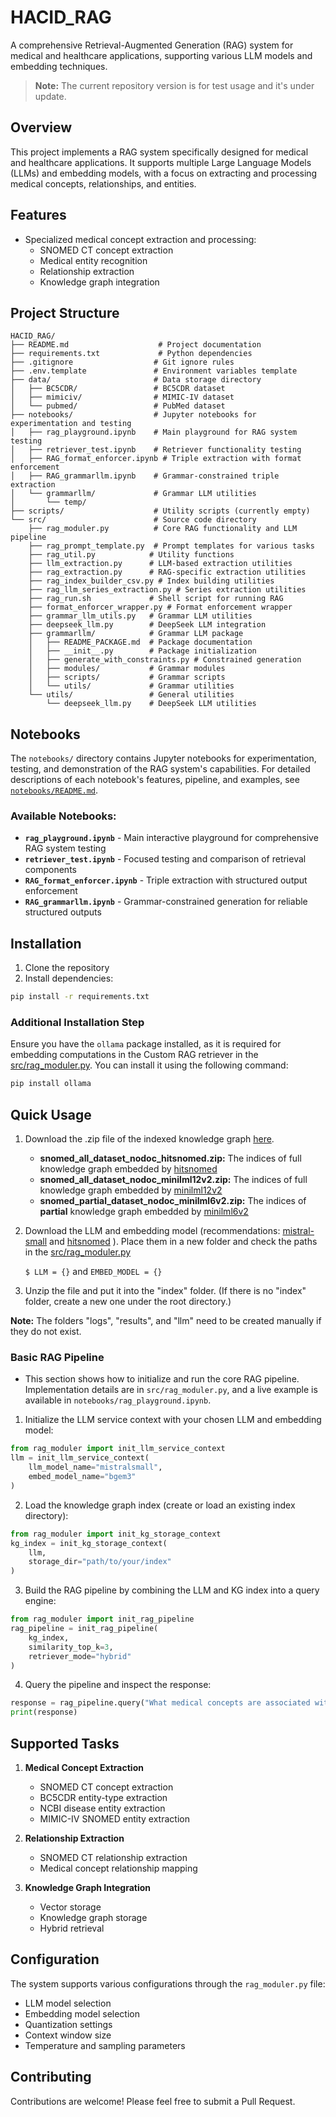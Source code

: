 # HACID_RAG

A comprehensive Retrieval-Augmented Generation (RAG) system for medical and healthcare applications, supporting various LLM models and embedding techniques.

> **Note:** The current repository version is for test usage and it's under update.

## Overview

This project implements a RAG system specifically designed for medical and healthcare applications. It supports multiple Large Language Models (LLMs) and embedding models, with a focus on extracting and processing medical concepts, relationships, and entities.

## Features

- Specialized medical concept extraction and processing:
  - SNOMED CT concept extraction
  - Medical entity recognition
  - Relationship extraction
  - Knowledge graph integration

## Project Structure

```
HACID_RAG/
├── README.md                    # Project documentation
├── requirements.txt             # Python dependencies
├── .gitignore                  # Git ignore rules
├── .env.template               # Environment variables template
├── data/                       # Data storage directory
│   ├── BC5CDR/                 # BC5CDR dataset
│   ├── mimiciv/                # MIMIC-IV dataset
│   └── pubmed/                 # PubMed dataset
├── notebooks/                  # Jupyter notebooks for experimentation and testing
│   ├── rag_playground.ipynb    # Main playground for RAG system testing
│   ├── retriever_test.ipynb    # Retriever functionality testing
│   ├── RAG_format_enforcer.ipynb # Triple extraction with format enforcement
│   ├── RAG_grammarllm.ipynb    # Grammar-constrained triple extraction
│   └── grammarllm/             # Grammar LLM utilities
│       └── temp/
├── scripts/                    # Utility scripts (currently empty)
└── src/                        # Source code directory
    ├── rag_moduler.py          # Core RAG functionality and LLM pipeline
    ├── rag_prompt_template.py  # Prompt templates for various tasks
    ├── rag_util.py            # Utility functions
    ├── llm_extraction.py      # LLM-based extraction utilities
    ├── rag_extraction.py      # RAG-specific extraction utilities
    ├── rag_index_builder_csv.py # Index building utilities
    ├── rag_llm_series_extraction.py # Series extraction utilities
    ├── rag_run.sh             # Shell script for running RAG
    ├── format_enforcer_wrapper.py # Format enforcement wrapper
    ├── grammar_llm_utils.py   # Grammar LLM utilities
    ├── deepseek_llm.py        # DeepSeek LLM integration
    ├── grammarllm/            # Grammar LLM package
    │   ├── README_PACKAGE.md  # Package documentation
    │   ├── __init__.py        # Package initialization
    │   ├── generate_with_constraints.py # Constrained generation
    │   ├── modules/           # Grammar modules
    │   ├── scripts/           # Grammar scripts
    │   └── utils/             # Grammar utilities
    └── utils/                 # General utilities
        └── deepseek_llm.py    # DeepSeek LLM utilities
```

## Notebooks

The `notebooks/` directory contains Jupyter notebooks for experimentation, testing, and demonstration of the RAG system's capabilities. For detailed descriptions of each notebook's features, pipeline, and examples, see [`notebooks/README.md`](notebooks/README.md).

### Available Notebooks:
- **`rag_playground.ipynb`** - Main interactive playground for comprehensive RAG system testing
- **`retriever_test.ipynb`** - Focused testing and comparison of retrieval components
- **`RAG_format_enforcer.ipynb`** - Triple extraction with structured output enforcement
- **`RAG_grammarllm.ipynb`** - Grammar-constrained generation for reliable structured outputs

## Installation

1. Clone the repository
2. Install dependencies:
```bash
pip install -r requirements.txt
```

### Additional Installation Step

Ensure you have the `ollama` package installed, as it is required for embedding computations in the Custom RAG retriever in the [src/rag_moduler.py](https://github.com/hacid-project/hacid-RAG/blob/master/src/rag_moduler.py). You can install it using the following command:

```bash
pip install ollama
```

## Quick Usage

1. Download the .zip file of the indexed knowledge graph [here](https://drive.google.com/drive/folders/1FuU0hpjdNEFad9uB6rIP38F5Qygr7Dme).
   - **snomed_all_dataset_nodoc_hitsnomed.zip:** The indices of full knowledge graph embedded by [hitsnomed](https://huggingface.co/Hierarchy-Transformers/HiT-MiniLM-L12-SnomedCT)
   - **snomed_all_dataset_nodoc_minilml12v2.zip:** The indices of full knowledge graph embedded by [minilml12v2](https://huggingface.co/sentence-transformers/all-MiniLM-L12-v2)
   - **snomed_partial_dataset_nodoc_minilml6v2.zip:** The indices of **partial** knowledge graph embedded by [minilml6v2](https://huggingface.co/sentence-transformers/all-MiniLM-L6-v2)

2. Download the LLM and embedding model (recommendations: [mistral-small](https://huggingface.co/mistralai/Mistral-Small-Instruct-2409) and [hitsnomed](https://huggingface.co/Hierarchy-Transformers/HiT-MiniLM-L12-SnomedCT) ). Place them in a new folder and check the paths in the [src/rag_moduler.py](https://github.com/hacid-project/hacid-RAG/blob/master/src/rag_moduler.py)

   `$ LLM = {}` and 
   `EMBED_MODEL = {}`

3. Unzip the file and put it into the "index" folder. (If there is no "index" folder, create a new one under the root directory.)

**Note:** The folders "logs", "results", and "llm" need to be created manually if they do not exist.

### Basic RAG Pipeline

- This section shows how to initialize and run the core RAG pipeline. Implementation details are in `src/rag_moduler.py`, and a live example is available in `notebooks/rag_playground.ipynb`.

1. Initialize the LLM service context with your chosen LLM and embedding model:
```python
from rag_moduler import init_llm_service_context
llm = init_llm_service_context(
    llm_model_name="mistralsmall",
    embed_model_name="bgem3"
)
```

2. Load the knowledge graph index (create or load an existing index directory):
```python
from rag_moduler import init_kg_storage_context
kg_index = init_kg_storage_context(
    llm,
    storage_dir="path/to/your/index"
)
```

3. Build the RAG pipeline by combining the LLM and KG index into a query engine:
```python
from rag_moduler import init_rag_pipeline
rag_pipeline = init_rag_pipeline(
    kg_index,
    similarity_top_k=3,
    retriever_mode="hybrid"
)
```

4. Query the pipeline and inspect the response:
```python
response = rag_pipeline.query("What medical concepts are associated with acute myocardial infarction?")
print(response)
```

## Supported Tasks

1. **Medical Concept Extraction**
   - SNOMED CT concept extraction
   - BC5CDR entity-type extraction
   - NCBI disease entity extraction
   - MIMIC-IV SNOMED entity extraction

2. **Relationship Extraction**
   - SNOMED CT relationship extraction
   - Medical concept relationship mapping

3. **Knowledge Graph Integration**
   - Vector storage
   - Knowledge graph storage
   - Hybrid retrieval

## Configuration

The system supports various configurations through the `rag_moduler.py` file:

- LLM model selection
- Embedding model selection
- Quantization settings
- Context window size
- Temperature and sampling parameters

## Contributing

Contributions are welcome! Please feel free to submit a Pull Request.